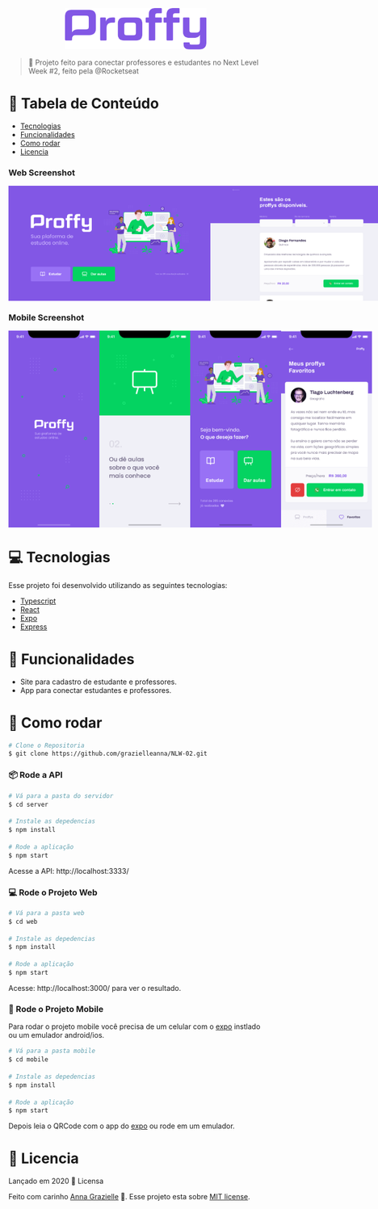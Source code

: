 <p align="center">
   <img src="./images/logo.png" alt="Proffy" width="280"/>
</p>


> :rocket: Projeto feito para conectar professores e estudantes no Next Level Week #2, feito pela @Rocketseat


# :pushpin: Tabela de Conteúdo

* [Tecnologias](#computer-tecnologias)
* [Funcionalidades](#rocket-funcionalidades)
* [Como rodar](#construction_worker-como-rodar)
* [Licencia](#closed_book-licencia)

### Web Screenshot
<div style="display: flex; flex-direction: 'row'; align-items: 'center';">
   <img src="./images/web-landing.png" width="400px">
   <img src="./images/web-list.png" width="400px">
</div>

### Mobile Screenshot
<div style="display: flex; flex-direction: 'row';">
   <img src="./images/mobile-splash.png" width="180">
   <img src="./images/mobile-onboarding.png" width="180">
   <img src="./images/mobile-home.png" width="180">
   <img src="./images/mobile-favoritos.png" width="180">
</div>
  
# :computer: Tecnologias
Esse projeto foi desenvolvido utilizando as seguintes tecnologias:

* [Typescript](https://www.typescriptlang.org/)      
* [React](https://reactjs.org/)      
* [Expo](https://expo.io/)       
* [Express](https://expressjs.com/) 

# :rocket: Funcionalidades

* Site para cadastro de estudante e professores.
* App para conectar estudantes e professores.

# :construction_worker: Como rodar
```bash
# Clone o Repositoria
$ git clone https://github.com/grazielleanna/NLW-02.git
```
### 📦 Rode a API

```bash
# Vá para a pasta do servidor
$ cd server

# Instale as depedencias
$ npm install

# Rode a aplicação
$ npm start
```
Acesse a API: http://localhost:3333/

### 💻 Rode o Projeto Web

```bash
# Vá para a pasta web
$ cd web

# Instale as depedencias
$ npm install

# Rode a aplicação
$ npm start
```
Acesse: http://localhost:3000/ para ver o resultado.

### 📱 Rode o Projeto Mobile
Para rodar o projeto mobile você precisa de um celular com o [expo](https://play.google.com/store/apps/details?id=host.exp.exponent) instlado ou um emulador android/ios.

```bash
# Vá para a pasta mobile
$ cd mobile

# Instale as depedencias
$ npm install

# Rode a aplicação
$ npm start
```
Depois leia o QRCode com o app do [expo](https://play.google.com/store/apps/details?id=host.exp.exponent) ou rode em um emulador.


# :closed_book: Licencia

Lançado em 2020 :closed_book: Licensa

Feito com carinho [Anna Grazielle](https://github.com/grazielleanna) 🚀.
Esse projeto esta sobre [MIT license](./LICENSE).
